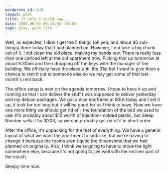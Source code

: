 ```yaml
--- 
wordpress_id: 140
layout: post
title: If only I could now..
date: 2005-09-03 00:34:02 -05:00
tags: play, work-life
---
```

Well, as expected, I didn't get the 5 things (oh yea, and about 40 sub-things) done today that I had planned on.  However, I did take a big chunk out of it.  I did clean the old place, making my hands raw.   There is really less than one carload left at the old apartment now.  Picking that up tomorrow at about 9:30am and then dropping off the keys with the manager of the building.  We officially have the place until the 31st but I want to give them a chance to rent it out to someone else so we may get some of that last month's rent back.

The office setup is next on the agenda tomorrow.  I hope to have it up and running so that I can deliver the stuff I was supposed to deliver yesterday and my debian packages.  We got a nice bedframe at <span class="caps">IKEA </span>today and I set it up, it took far too long but it will be good for us I think to have.  Now we have one more thing we should get rid of - the foundation of the bed we used to use.  It's probably about $10 worth of injection-molded plastic, but Sleep Number sells it for $300, so we can probably get rid of it in short order.

After the office, it's unpacking for the rest of everything.  We have a general layout of what we want the apartment to look like, but we're having to change it because the rooms aren't quite the dimensions that we had planned on originally.   Also, I think we're going to have to move the light somewhere else, because it's not going to jive well with the recliner part of the couch.

Sleepy time now.
